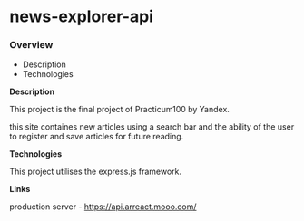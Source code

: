 # news-explorer-api

### Overview

- Description
- Technologies

**Description**

This project is the final project of Practicum100 by Yandex.

this site containes new articles using a search bar and the ability of the user to register and save articles for future reading.

**Technologies**

This project utilises the express.js framework.

**Links**

production server - https://api.arreact.mooo.com/
